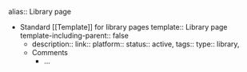 alias:: Library page

- Standard [[Template]] for library pages
  template:: Library page
  template-including-parent:: false
	- description:: 
	  link::
	  platform:: 
	  status:: active, 
	  tags:: 
	  type:: library,
	- Comments
		- ...